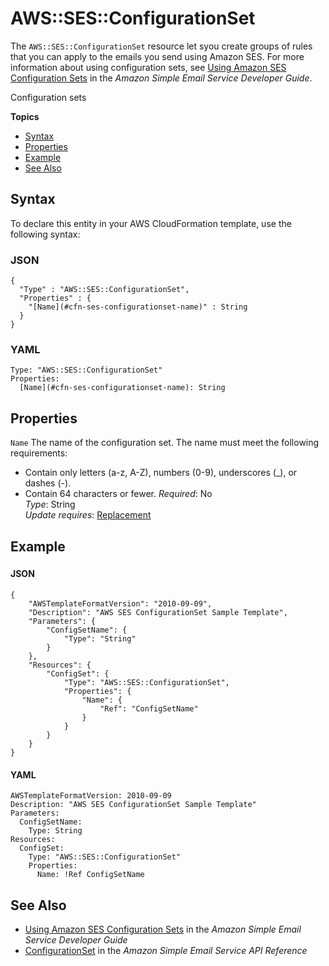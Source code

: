 # AWS::SES::ConfigurationSet<a name="aws-resource-ses-configurationset"></a>

The `AWS::SES::ConfigurationSet` resource let syou create groups of rules that you can apply to the emails you send using Amazon SES\. For more information about using configuration sets, see [Using Amazon SES Configuration Sets](url-ses-dev;using-configuration-sets.html) in the *Amazon Simple Email Service Developer Guide*\.

Configuration sets 

**Topics**
+ [Syntax](#aws-resource-ses-configurationset-syntax)
+ [Properties](#aws-resource-ses-configurationset-properties)
+ [Example](#aws-resource-ses-configurationset-examples)
+ [See Also](#aws-resource-ses-configurationset-seealso)

## Syntax<a name="aws-resource-ses-configurationset-syntax"></a>

To declare this entity in your AWS CloudFormation template, use the following syntax:

### JSON<a name="aws-resource-ses-configurationset-syntax.json"></a>

```
{
  "Type" : "AWS::SES::ConfigurationSet",
  "Properties" : {
    "[Name](#cfn-ses-configurationset-name)" : String
  }
}
```

### YAML<a name="aws-resource-ses-configurationset-syntax.yaml"></a>

```
Type: "AWS::SES::ConfigurationSet"
Properties:
  [Name](#cfn-ses-configurationset-name): String
```

## Properties<a name="aws-resource-ses-configurationset-properties"></a>

`Name`  <a name="cfn-ses-configurationset-name"></a>
The name of the configuration set\. The name must meet the following requirements:  
+ Contain only letters \(a\-z, A\-Z\), numbers \(0\-9\), underscores \(\_\), or dashes \(\-\)\.
+ Contain 64 characters or fewer\.
 *Required*: No  
 *Type*: String  
 *Update requires*: [Replacement](using-cfn-updating-stacks-update-behaviors.md#update-replacement) 

## Example<a name="aws-resource-ses-configurationset-examples"></a>

### <a name="aws-resource-ses-configurationset-example1"></a>

#### JSON<a name="aws-resource-ses-configurationset-example1.json"></a>

```
{
    "AWSTemplateFormatVersion": "2010-09-09",
    "Description": "AWS SES ConfigurationSet Sample Template",
    "Parameters": {
        "ConfigSetName": {
            "Type": "String"
        }
    },
    "Resources": {
        "ConfigSet": {
            "Type": "AWS::SES::ConfigurationSet",
            "Properties": {
                "Name": {
                    "Ref": "ConfigSetName"
                }
            }
        }
    }
}
```

#### YAML<a name="aws-resource-ses-configurationset-example1.yaml"></a>

```
AWSTemplateFormatVersion: 2010-09-09
Description: "AWS SES ConfigurationSet Sample Template"
Parameters:
  ConfigSetName:
    Type: String
Resources:
  ConfigSet:
    Type: "AWS::SES::ConfigurationSet"
    Properties:
      Name: !Ref ConfigSetName
```

## See Also<a name="aws-resource-ses-configurationset-seealso"></a>
+ [Using Amazon SES Configuration Sets](url-ses-dev;using-configuration-sets.html) in the *Amazon Simple Email Service Developer Guide*
+ [ConfigurationSet](url-ses-api;API_ConfigurationSet.html) in the *Amazon Simple Email Service API Reference*